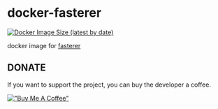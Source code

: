 # docker-fasterer

[![Docker Image Size (latest by date)](https://img.shields.io/docker/image-size/7a6163/fasterer)](https://hub.docker.com/r/7a6163/fasterer)

docker image for [fasterer](https://github.com/DamirSvrtan/fasterer)


## DONATE

If you want to support the project, you can buy the developer a coffee.

[!["Buy Me A Coffee"](https://www.buymeacoffee.com/assets/img/custom_images/orange_img.png)](https://www.buymeacoffee.com/7a6163)

